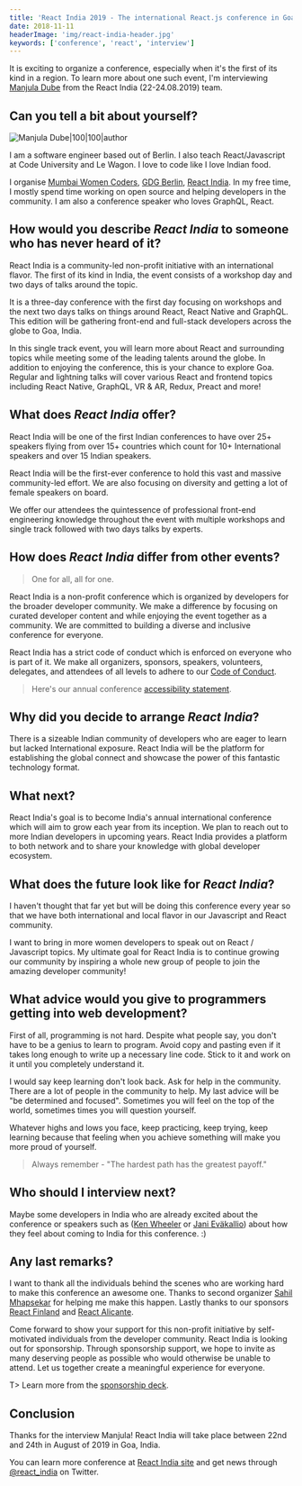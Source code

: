 ```yaml
---
title: 'React India 2019 - The international React.js conference in Goa, India - Interview with Manjula Dube'
date: 2018-11-11
headerImage: 'img/react-india-header.jpg'
keywords: ['conference', 'react', 'interview']
---
```


It is exciting to organize a conference, especially when it's the first of its kind in a region. To learn more about one such event, I'm interviewing [Manjula Dube](https://twitter.com/manjula_dube) from the React India (22-24.08.2019) team.

## Can you tell a bit about yourself?

![Manjula Dube|100|100|author](img/interviews/manjula.jpg)

I am a software engineer based out of Berlin. I also teach React/Javascript at Code University and Le Wagon. I love to code like I love Indian food.

I organise [Mumbai Women Coders](https://www.meetup.com/mumbai-women-coders/), [GDG Berlin](https://www.meetup.com/gdg-berlin/), [React India](https://www.reactindia.io/). In my free time, I mostly spend time working on open source and helping developers in the community. I am also a conference speaker who loves GraphQL, React.

## How would you describe _React India_ to someone who has never heard of it?

React India is a community-led non-profit initiative with an international flavor. The first of its kind in India, the event consists of a workshop day and two days of talks around the topic.

It is a three-day conference with the first day focusing on workshops and the next two days talks on things around React, React Native and GraphQL. This edition will be gathering front-end and full-stack developers across the globe to Goa, India.

In this single track event, you will learn more about React and surrounding topics while meeting some of the leading talents around the globe. In addition to enjoying the conference, this is your chance to explore Goa. Regular and lightning talks will cover various React and frontend topics including React Native, GraphQL, VR & AR, Redux, Preact and more!

## What does _React India_ offer?

React India will be one of the first Indian conferences to have over 25+ speakers flying from over 15+ countries which count for 10+ International speakers and over 15 Indian speakers.

React India will be the first-ever conference to hold this vast and massive community-led effort. We are also focusing on diversity and getting a lot of female speakers on board.

We offer our attendees the quintessence of professional front-end engineering knowledge throughout the event with multiple workshops and single track followed with two days talks by experts.

## How does _React India_ differ from other events?

> One for all, all for one.

React India is a non-profit conference which is organized by developers for the broader developer community. We make a difference by focusing on curated developer content and while enjoying the event together as a community. We are committed to building a diverse and inclusive conference for everyone.

React India has a strict code of conduct which is enforced on everyone who is part of it. We make all organizers, sponsors, speakers, volunteers, delegates, and attendees of all levels to adhere to our [Code of Conduct](https://www.notion.so/apherio/CODE-OF-CONDUCT-46e5dc50604a44e1be53a34d4937682f).

> Here's our annual conference [accessibility statement](https://www.notion.so/apherio/ACCESSIBILITY-STATEMENT-191ec2ad04d84deeb6dfe74b638047e4).

## Why did you decide to arrange _React India_?

There is a sizeable Indian community of developers who are eager to learn but lacked International exposure. React India will be the platform for establishing the global connect and showcase the power of this fantastic technology format.

## What next?

React India's goal is to become India's annual international conference which will aim to grow each year from its inception. We plan to reach out to more Indian developers in upcoming years. React India provides a platform to both network and to share your knowledge with global developer ecosystem.

## What does the future look like for _React India_?

I haven't thought that far yet but will be doing this conference every year so that we have both international and local flavor in our Javascript and React community.

I want to bring in more women developers to speak out on React / Javascript topics. My ultimate goal for React India is to continue growing our community by inspiring a whole new group of people to join the amazing developer community!

## What advice would you give to programmers getting into web development?

First of all, programming is not hard. Despite what people say, you don't have to be a genius to learn to program. Avoid copy and pasting even if it takes long enough to write up a necessary line code. Stick to it and work on it until you completely understand it.

I would say keep learning don't look back. Ask for help in the community. There are a lot of people in the community to help. My last advice will be "be determined and focused". Sometimes you will feel on the top of the world, sometimes times you will question yourself.

Whatever highs and lows you face, keep practicing, keep trying, keep learning because that feeling when you achieve something will make you more proud of yourself.

> Always remember - "The hardest path has the greatest payoff."

## Who should I interview next?

Maybe some developers in India who are already excited about the conference or speakers such as ([Ken Wheeler](https://twitter.com/ken_wheeler) or [Jani Eväkallio](https://twitter.com/jevakallio)) about how they feel about coming to India for this conference. :)

## Any last remarks?

I want to thank all the individuals behind the scenes who are working hard to make this conference an awesome one. Thanks to second organizer [Sahil Mhapsekar](https://twitter.com/apheri0) for helping me make this happen. Lastly thanks to our sponsors [React Finland](https://react-finland.fi/) and [React Alicante](http://reactalicante.es/).

Come forward to show your support for this non-profit initiative by self-motivated individuals from the developer community. React India is looking out for sponsorship. Through sponsorship support, we hope to invite as many deserving people as possible who would otherwise be unable to attend. Let us together create a meaningful experience for everyone.

T> Learn more from the [sponsorship deck](https://docs.google.com/presentation/d/e/2PACX-1vSeLd8WKidVXUd0MPEqK8ZtixjnMTSTlEoJctGGlW0zWXWaDd426WMzEObySbK3R9ECfde_ZabHpMKe/pub?start=false&loop=false&delayms=3000&slide=id.g4588fdc895_0_23).

## Conclusion

Thanks for the interview Manjula! React India will take place between 22nd and 24th in August of 2019 in Goa, India.

You can learn more conference at [React India site](https://www.reactindia.io/) and get news through [@react_india](https://twitter.com/react_india) on Twitter.
